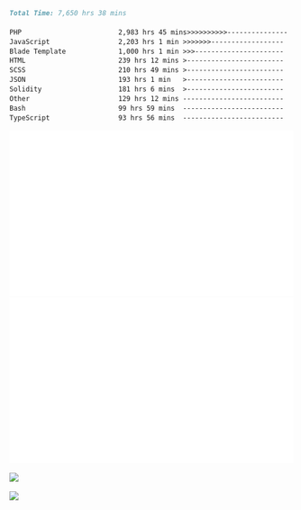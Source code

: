 <!--START_SECTION:waka-->

```markdown
Total Time: 7,650 hrs 38 mins

PHP                        2,983 hrs 45 mins>>>>>>>>>>---------------   38.35 %
JavaScript                 2,203 hrs 1 min >>>>>>>------------------   28.32 %
Blade Template             1,000 hrs 1 min >>>----------------------   12.85 %
HTML                       239 hrs 12 mins >------------------------   03.07 %
SCSS                       210 hrs 49 mins >------------------------   02.71 %
JSON                       193 hrs 1 min   >------------------------   02.48 %
Solidity                   181 hrs 6 mins  >------------------------   02.33 %
Other                      129 hrs 12 mins -------------------------   01.66 %
Bash                       99 hrs 59 mins  -------------------------   01.29 %
TypeScript                 93 hrs 56 mins  -------------------------   01.21 %
```

<!--END_SECTION:waka-->

![](https://raw.githubusercontent.com/DrMaxis/github-stats-transparent/output/generated/overview.svg)
![](https://raw.githubusercontent.com/DrMaxis/github-stats-transparent/output/generated/languages.svg)

![](https://git-readme-stats-drmaxis-projects.vercel.app/api?username=drmaxis&show_icons=true&theme=outrun&count_private=true&show=reviews,discussions_started,discussions_answered,prs_merged,prs_merged_percentage&custom_title=2024%20Github%20Rank)
 
<a href="https://count.getloli.com/"><img src="https://count.getloli.com/get/@:maxis-the-alchemist?theme=rule34"></a>
<!-- https://count.getloli.com/get/@alchemist?theme=rule34 -->
<br>
